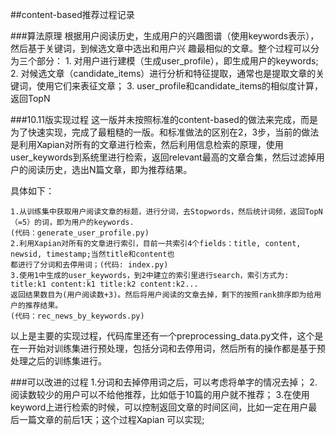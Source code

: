 ##content-based推荐过程记录

###算法原理
	根据用户阅读历史，生成用户的兴趣图谱（使用keywords表示），然后基于关键词，到候选文章中选出和用户兴
	趣最相似的文章。整个过程可以分为三个部分：
	1. 对用户进行建模（生成user_profile），即生成用户的keywords;
	2. 对候选文章（candidate_items）进行分析和特征提取，通常也是提取文章的关键词，使用它们来表征文章；
	3. user_profile和candidate_items的相似度计算，返回TopN
	
###10.11版实现过程
这一版并未按照标准的content-based的做法来完成，而是为了快速实现，完成了最粗糙的一版。和标准做法的区别在2，3步，当前的做法是利用Xapian对所有的文章进行检索，然后利用信息检索的原理，使用user_keywords到系统里进行检索，返回relevant最高的文章合集，然后过滤掉用户的阅读历史，选出N篇文章，即为推荐结果。

具体如下：

	1.从训练集中获取用户阅读文章的标题，进行分词，去Stopwords，然后统计词频，返回TopN（=5）的词，即为用户的keywords.
	(代码：generate_user_profile.py)
	2.利用Xapian对所有的文章进行索引，目前一共索引4个fields：title, content, newsid, timestamp;当然title和content也
	都进行了分词和去停用词；(代码: index.py)
	3.使用1中生成的user_keywords，到2中建立的索引里进行search，索引方式为: title:k1 content:k1 title:k2 content:k2...
	返回结果数目为(用户阅读数+3)。然后将用户阅读的文章去掉，剩下的按照rank排序即为给用户的推荐结果。
	(代码：rec_news_by_keywords.py)
	
以上是主要的实现过程，代码库里还有一个preprocessing_data.py文件，这个是在一开始对训练集进行预处理，包括分词和去停用词，然后所有的操作都是基于预处理之后的训练集进行。

###可以改进的过程
	1.分词和去掉停用词之后，可以考虑将单字的情况去掉；
	2.阅读数较少的用户可以不给他推荐，比如低于10篇的用户就不推荐；
	3.在使用keyword上进行检索的时候，可以控制返回文章的时间区间，比如一定在用户最后一篇文章的前后1天；这个过程Xapian
	可以实现;
